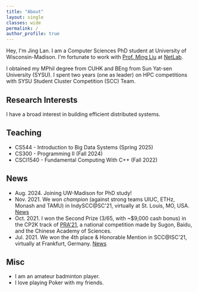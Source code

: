 ```yaml
---
title: "About"
layout: single
classes: wide
permalink: /
author_profile: true
---
```


Hey, I'm Jing Lan. I am a Computer Sciences PhD student at University of Wisconsin-Madison. I'm fortunate to work with [Prof. Ming Liu](https://pages.cs.wisc.edu/~mgliu/) at [NetLab](https://madnets.cs.wisc.edu/).

I obtained my MPhil degree from CUHK and BEng from Sun Yat-sen University (SYSU). I spent two years (one as leader) on HPC competitions with SYSU Student Cluster Competition (SCC) Team.

## Research Interests

I have a broad interest in building efficient distributed systems.

## Teaching

* CS544 - Introduction to Big Data Systems (Spring 2025)
* CS300 - Programming II (Fall 2024)
* CSCI1540 - Fundamental Computing With C++ (Fall 2022)

## News

* Aug. 2024. Joining UW-Madison for PhD study!
* Nov. 2021. We won *champion* (against strong teams UIUC, ETHz, Monash and TAMU) in IndySCC@SC'21, virtually at St. Louis, MO, USA. [News](https://twitter.com/Supercomputing/status/1461712128180690951)
* Oct. 2021. I won the Second Prize (3/65, with ~$9,000 cash bonus) in the CP2K track of [PRA'21](https://cas-pra.sugon.com/sugon/index2.html), a national competition made by Sugon, Baidu, and the Chinese Academy of Sciences.
* Jul. 2021. We won the 4th place & Honorable Mention in SCC@ISC'21, virtually at Frankfurt, Germany. [News](https://www.hpcadvisorycouncil.com/events/student-cluster-competition/index.php)

## Misc

* I am an amateur badminton player.
* I love playing Poker with my friends.